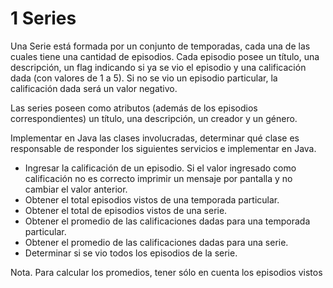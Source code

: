 # 1 Series
Una Serie está formada por un conjunto de temporadas, cada una de las cuales tiene una
cantidad de episodios. Cada episodio posee un título, una descripción, un flag indicando
si ya se vio el episodio y una calificación dada (con valores de 1 a 5). Si no se vio un
episodio particular, la calificación dada será un valor negativo.

Las series poseen como atributos (además de los episodios correspondientes) un título,
una descripción, un creador y un género.

Implementar en Java las clases involucradas, determinar qué clase es responsable de
responder los siguientes servicios e implementar en Java.
- Ingresar la calificación de un episodio. Si el valor ingresado como calificación
no es correcto imprimir un mensaje por pantalla y no cambiar el valor anterior.
- Obtener el total episodios vistos de una temporada particular.
- Obtener el total de episodios vistos de una serie.
- Obtener el promedio de las calificaciones dadas para una temporada particular.
- Obtener el promedio de las calificaciones dadas para una serie.
- Determinar si se vio todos los episodios de la serie.

Nota. Para calcular los promedios, tener sólo en cuenta los episodios vistos 
